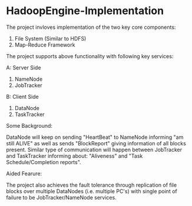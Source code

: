 # HadoopEngine-Implementation

The project invloves implementation of the two key core components:
1. File System (Similar to HDFS)
2. Map-Reduce Framework

The project supports above functionality with following key services:

 A: Server Side 
  1. NameNode
  2. JobTracker
 
 B: Client Side
  1. DataNode
  2. TaskTracker

Some Background:

DataNode will keep on sending "HeartBeat" to NameNode informing "am still ALIVE" as well as sends "BlockReport" giving information of all blocks present. Similar type of communication will happen between JobTracker and TaskTracker informing about: "Aliveness" and "Task Schedule/Completion reports".

Aided Fearure:

The project also achieves the fault tolerance through replication of file blocks over multiple DataNodes (i.e. multiple PC's) with single point of failure to be JobTracker/NameNode services.
